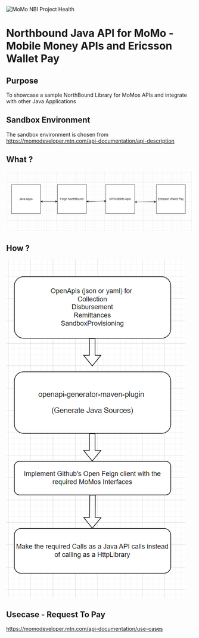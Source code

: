 ![MoMo NBI Project Health](https://github.com/github/docs/actions/workflows/status-check.yml/badge.svg?branch=main)

# Northbound Java API for MoMo - Mobile Money APIs and Ericsson Wallet Pay

## Purpose
To showcase a sample NorthBound Library for MoMos APIs and integrate with other Java Applications

## Sandbox Environment
The sandbox environment is chosen from https://momodeveloper.mtn.com/api-documentation/api-description

## What ?
![Northbound](./media/momo-purpose.png)

## How ?
![Implementation](./media/momo-nbi.png)


## Usecase - Request To Pay
https://momodeveloper.mtn.com/api-documentation/use-cases